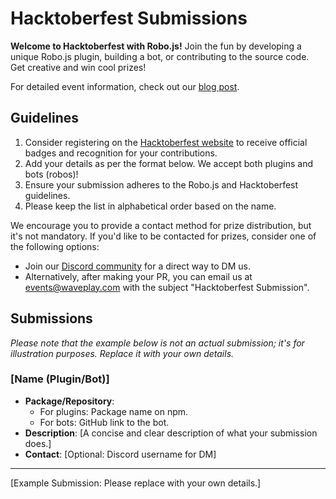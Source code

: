 # Hacktoberfest Submissions

**Welcome to Hacktoberfest with Robo.js!** Join the fun by developing a unique Robo.js plugin, building a bot, or contributing to the source code. Get creative and win cool prizes!

For detailed event information, check out our [blog post](https://blog.waveplay.com/hacktoberfest-with-robo-js-build-bots-or-plugins-win-cool-prizes/).

## Guidelines

1. Consider registering on the [Hacktoberfest website](https://hacktoberfest.com/) to receive official badges and recognition for your contributions.
2. Add your details as per the format below. We accept both plugins and bots (robos)!
3. Ensure your submission adheres to the Robo.js and Hacktoberfest guidelines.
4. Please keep the list in alphabetical order based on the name.

We encourage you to provide a contact method for prize distribution, but it's not mandatory. If you'd like to be contacted for prizes, consider one of the following options:

- Join our [Discord community](https://roboplay.dev/discord) for a direct way to DM us.
- Alternatively, after making your PR, you can email us at [events@waveplay.com](mailto:events@waveplay.com) with the subject "Hacktoberfest Submission".

## Submissions

*Please note that the example below is not an actual submission; it's for illustration purposes. Replace it with your own details.*

### [Name (Plugin/Bot)]

- **Package/Repository**:
  - For plugins: Package name on npm.
  - For bots: GitHub link to the bot.
- **Description**: [A concise and clear description of what your submission does.]
- **Contact**: [Optional: Discord username for DM]

---

[Example Submission: Please replace with your own details.]
